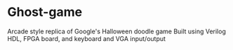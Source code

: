 # Ghost-game
Arcade style replica of Google's Halloween doodle game
Built using Verilog HDL, FPGA board, and keyboard and VGA input/output
